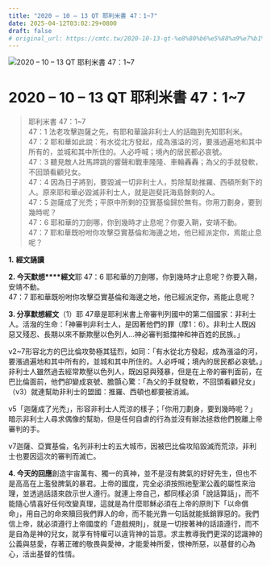 ```yaml
---
title: "2020 – 10 – 13 QT 耶利米書 47：1~7"
date: 2025-04-12T03:02:29+0800
draft: false
# original_url: https://cmtc.tw/2020-10-13-qt-%e8%80%b6%e5%88%a9%e7%b1%b3%e6%9b%b8-47%ef%bc%9a17
---
```


![2020 – 10 – 13 QT 耶利米書 47：1\~7](/images/qt.jpg   "2020 – 10 – 13 QT 耶利米書 47：1\~7")

# 2020 – 10 – 13 QT 耶利米書 47：1\~7

> 耶利米書 47：1\~7  
> 47：1 法老攻擊迦薩之先，有耶和華論非利士人的話臨到先知耶利米。  
> 47：2 耶和華如此說：有水從北方發起，成為漲溢的河，要漲過遍地和其中所有的，並城和其中所住的。人必呼喊；境內的居民都必哀號。  
> 47：3 聽見敵人壯馬蹄跳的響聲和戰車隆隆、車輪轟轟；為父的手就發軟，不回頭看顧兒女。  
> 47：4 因為日子將到，要毀滅一切非利士人，剪除幫助推羅、西頓所剩下的人。原來耶和華必毀滅非利士人，就是迦斐託海島餘剩的人。  
> 47：5 迦薩成了光禿；平原中所剩的亞實基倫歸於無有。你用刀劃身，要到幾時呢？  
> 47：6 耶和華的刀劍哪，你到幾時才止息呢？你要入鞘，安靖不動。  
> 47：7 耶和華既吩咐你攻擊亞實基倫和海邊之地，他已經派定你，焉能止息呢？

**1.** **經文誦讀**

**2. 今天默想****經文**耶 47：6 耶和華的刀劍哪，你到幾時才止息呢？你要入鞘，安靖不動。  
47：7 耶和華既吩咐你攻擊亞實基倫和海邊之地，他已經派定你，焉能止息呢？

**3. 分享默想經文**（1）耶 47章是耶利米書上帝審判列國中的第二個國家：非利士人。活潑的生命：「神審判非利士人，是因著他們的罪（摩1：6）。非利士人既凶惡又殘忍、長期以來不斷欺壓以色列人…神必審判抵擋神和神百姓的民族。」

v2\~7形容北方的巴比倫攻勢極其猛烈，如同：「有水從北方發起，成為漲溢的河，要漲過遍地和其中所有的，並城和其中所住的。人必呼喊；境內的居民都必哀號。」非利士人雖然過去經常欺壓以色列人，既凶惡與殘暴，但是在上帝的審判面前，在巴比倫面前，他們卻變成哀號、膽顫心驚：「為父的手就發軟，不回頭看顧兒女」（v3）就連幫助非利士的盟國：推羅、西頓也都要被消滅。

v5「迦薩成了光禿」，形容非利士人荒涼的樣子；「你用刀劃身，要到幾時呢？」暗示非利士人尋求偶像的幫助，但是任何自虐的行為並沒有辦法拯救他們脫離上帝審判的手。

v7迦薩、亞實基倫，名列非利士的五大城市，因被巴比倫攻陷毀滅而荒涼，非利士也要因這次的審判而滅亡。

**4. 今天的回應**創造宇宙萬有、獨一的真神，並不是沒有脾氣的好好先生，但也不是高高在上濫發脾氣的暴君。上帝的國度，完全必須按照祂聖潔公義的屬性來治理，並透過話語來啟示世人遵行。就連上帝自己，都同樣必須「說話算話」，而不能隨心情喜好任何改變真理，這就是為什麼耶穌必須在上帝的原則下「以命償命」，用自己的命來贖回我們罪人的命，而不能光靠一句話就能抵銷罪惡的。我們信上帝，就必須遵行上帝國度的「遊戲規則」，就是一切按著神的話語遵行，而不是自為是神的兒女，就享有特權可以違背神的旨意。求主教導我們更深的認識神的公義與慈愛，存著正確的敬畏與愛神，才能愛神所愛，恨神所惡，以基督的心為心，活出基督的性情。